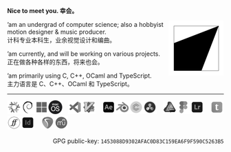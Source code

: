 **Nice to meet you. 幸会。**

<a href="https://megakite.icu"><img align="right" width="128" type="image/svg+xml" src="favicon.svg" alt="Logo" /></a>

’am an undergrad of computer science; also a hobbyist motion designer & music producer.\
计科专业本科生，业余视觉设计和编曲。

’am currently, and will be working on various projects.\
正在做各种各样的东西，将来也会。

’am primarily using C, C++, OCaml and TypeScript.\
主力语言是 C、C++、OCaml 和 TypeScript。

---

<!--a href="https://archlinux.org/"><img src="res/arch_gray.png" width="32" /></a--><a href="https://nixos.org/"><img src="res/nixos_gray.png" width="32" /></a><a href="https://www.debian.org/"><img src="res/debian_gray.png" width="32" /></a><a href="https://www.microsoft.com/windows/"><img src="res/windows_gray.png" width="32" /></a><a href="https://www.apple.com/macos/"><img src="res/MacOS_logo.png" width="32" /></a>　<a href="https://code.visualstudio.com/"><img src="res/vscode_gray.png" width="32" /></a><a href="https://www.vim.org/"><img src="res/vim_gray.png" width="32" /></a>　<a href="https://www.adobe.com/products/aftereffects.html"><img src="res/after_effects_gray.png" width="32" /></a><a href="https://www.blender.org/"><img src="res/blender_gray.png" width="32" /></a><a href="https://cavalry.scenegroup.co/"><img src="res/cavalry_gray.png" width="32" /></a><a href="https://www.blackmagicdesign.com/products/davinciresolve/"><img src="res/resolve_gray.png" width="32" /></a>　<a href="https://affinity.serif.com/designer/"><img src="res/affinity_designer_gray.png" width="32" /></a><a href="https://www.figma.com/"><img src="res/figma_gray.png" width="32" /></a><a href="https://www.adobe.com/products/photoshop-lightroom.html"><img src="res/lightroom_gray.png" width="32" /></a>　<a href="https://typst.app/"><img src="res/typst_gray.png" width="32" /></a><a href="https://fontforge.org/"><img src="res/fontforge_gray.png" width="32" /></a><a href="https://www.adobe.com/products/indesign.html"><img src="res/indesign_gray.png" width="32" /></a>　<a href="https://www.reaper.fm/"><img src="res/reaper_gray.png" width="32" /></a><a href="https://musescore.org/"><img src="res/musescore_gray.png" width="32" /></a>

<p align="right">GPG public-key: <code>1453088D9302AFAC0D83C159EA6F9F590C5263B5</code></p>

